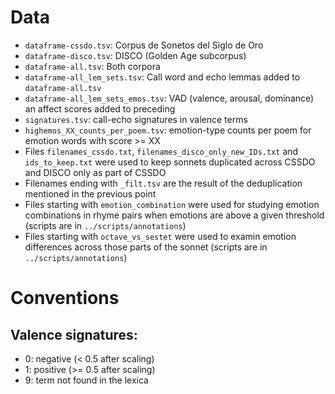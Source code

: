 # Data

- `dataframe-cssdo.tsv`: Corpus de Sonetos del Siglo de Oro
- `dataframe-disco.tsv`: DISCO (Golden Age subcorpus)
- `dataframe-all.tsv`: Both corpora
- `dataframe-all_lem_sets.tsv`: Call word and echo lemmas added to `dataframe-all.tsv`
- `dataframe-all_lem_sets_emos.tsv`: VAD (valence, arousal, dominance) an affect scores added to preceding
- `signatures.tsv`: call-echo signatures in valence terms
- `highemos_XX_counts_per_poem.tsv`: emotion-type counts per poem for emotion words with score >= XX
- Files `filenames_cssdo.txt`, `filenames_disco_only_new_IDs.txt` and `ids_to_keep.txt` were used to keep sonnets duplicated across CSSDO and DISCO only as part of CSSDO
- Filenames ending with `_filt.tsv` are the result of the deduplication mentioned in the previous point
- Files starting with `emotion_combination` were used for studying emotion combinations in rhyme pairs when emotions are above a given threshold (scripts are in `../scripts/annotations`)
- Files starting with `octave_vs_sestet` were used to examin emotion differences across those parts of the sonnet (scripts are in `../scripts/annotations`)

# Conventions

## Valence signatures:
- 0: negative (< 0.5 after scaling)
- 1: positive (>= 0.5 after scaling)
- 9: term not found in the lexica